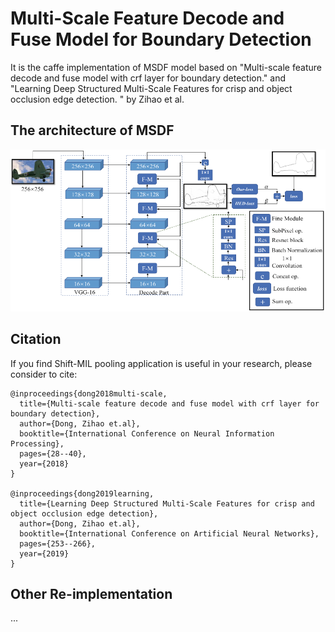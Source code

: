 # Multi-Scale Feature Decode and Fuse Model for Boundary Detection

It is the caffe implementation of MSDF model based on "Multi-scale feature decode and fuse model with crf layer for boundary detection." and "Learning Deep Structured Multi-Scale Features for crisp and object occlusion edge detection. " by Zihao et al.

## The architecture of MSDF

![](MSDF_arch.png) 

## Citation
If you find Shift-MIL pooling application is useful in your research, please consider to cite:

	@inproceedings{dong2018multi-scale,
	  title={Multi-scale feature decode and fuse model with crf layer for boundary detection},
	  author={Dong, Zihao et.al},
	  booktitle={International Conference on Neural Information Processing},
	  pages={28--40},
	  year={2018}
	}
 
 	@inproceedings{dong2019learning,
	  title={Learning Deep Structured Multi-Scale Features for crisp and object occlusion edge detection},
	  author={Dong, Zihao et.al},
	  booktitle={International Conference on Artificial Neural Networks},
	  pages={253--266},
	  year={2019}
	}
  

## Other Re-implementation
...
